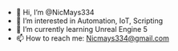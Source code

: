 - 👋 Hi, I’m @NicMays334
- 👀 I’m interested in Automation, IoT, Scripting
- 🌱 I’m currently learning Unreal Engine 5
- 📫 How to reach me: Nicmays334@gmail.com

<!---
NicMays334/NicMays334 is a ✨ special ✨ repository because its `README.md` (this file) appears on your GitHub profile.
You can click the Preview link to take a look at your changes.
--->
